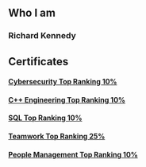 ## Who I am
### Richard Kennedy
## Certificates

#### <a href="https://www.testdome.com/certificates/44dc0cb19ca54b9bb5551560d84fd80a">Cybersecurity Top Ranking 10%</a>
#### <a href="https://www.testdome.com/certificates/7e07d817902e4efa9352cc19be71dbf3">C++ Engineering Top Ranking 10%</a>
#### <a href="https://www.testdome.com/certificates/bbbebd8cc49c4fd8812c84099e8d8a37">SQL Top Ranking 10%</a>
#### <a href="https://www.testdome.com/certificates/b25c9deb517c4e229d224418970632a3">Teamwork Top Ranking 25%</a>
#### <a href="https://www.testdome.com/certificates/134d7315ad404f6798398d5e649df85c">People Management Top Ranking 10%</a>

<!--
**yinyangwarrior0928/yinyangwarrior0928** is a ✨ _special_ ✨ repository because its `README.md` (this file) appears on your GitHub profile.

Here are some ideas to get you started:

- 🔭 I’m currently working on ...
- 🌱 I’m currently learning ...
- 👯 I’m looking to collaborate on ...
- 🤔 I’m looking for help with ...
- 💬 Ask me about ...
- 📫 How to reach me: ...
- 😄 Pronouns: ...
- ⚡ Fun fact: ...
-->
